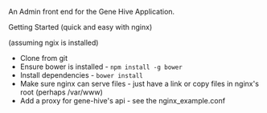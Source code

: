 An Admin front end for the Gene Hive Application.

Getting Started (quick and easy with nginx)

(assuming ngix is installed)
- Clone from git
-   Ensure bower is installed - `npm install -g bower`
-  Install dependencies - `bower install`
-   Make sure nginx can serve files - just have a link or copy files in nginx's root (perhaps /var/www)
-   Add a proxy for gene-hive's api - see the nginx_example.conf

